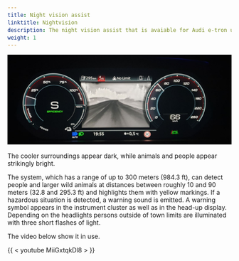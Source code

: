 ```yaml
---
title: Night vision assist
linktitle: Nightvision
description: The night vision assist that is avaiable for Audi e-tron uses a far infrared camera. It reacts to the heat given off by objects. Converted to black and white images, the information can be viewed in the instrument cluster or Audi virtual cockpit.
weight: 1
---
```


![Night Vision](nightvision.jpg "Night vision")

The cooler surroundings appear dark, while animals and people appear strikingly bright.

The system, which has a range of up to 300 meters (984.3 ft), can detect people and larger wild animals at distances between roughly 10 and 90 meters (32.8 and 295.3 ft) and highlights them with yellow markings. If a hazardous situation is detected, a warning sound is emitted. A warning symbol appears in the instrument cluster as well as in the head-up display. Depending on the headlights persons outside of town limits are illuminated with three short flashes of light.

The video below show it in use.

{{ < youtube MiiGxtqkDl8 > }}